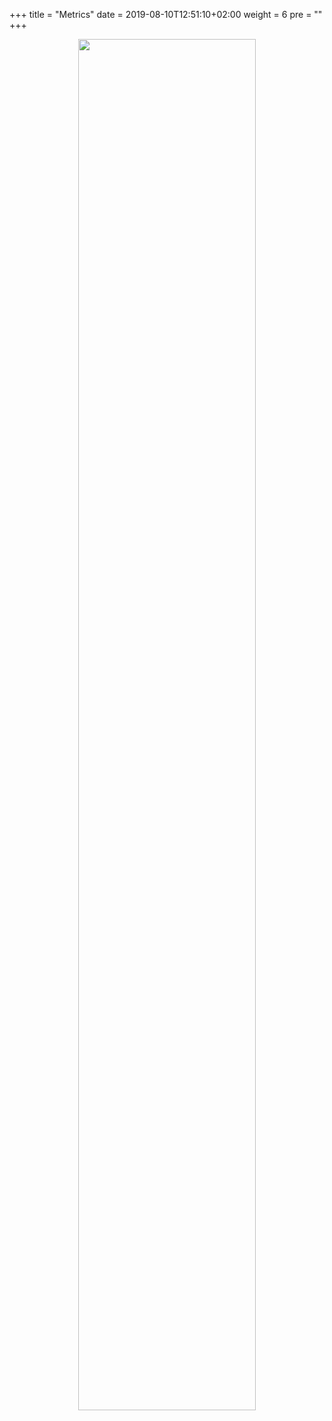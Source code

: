+++
title = "Metrics"
date = 2019-08-10T12:51:10+02:00
weight = 6
pre = ""
+++

<p align="center">

  <img src="/metrics.png" style="width:75%; margin: 0;"/>

</p>
